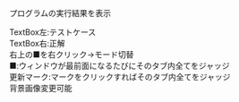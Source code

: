 プログラムの実行結果を表示

TextBox左:テストケース  
TextBox右:正解  
右上の■を右クリック→モード切替  
■:ウィンドウが最前面になるたびにそのタブ内全てをジャッジ  
更新マーク:マークをクリックすればそのタブ内全てをジャッジ  
背景画像変更可能  
